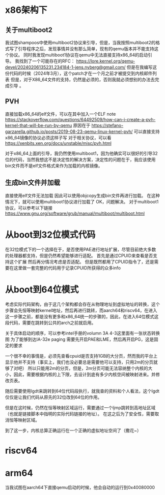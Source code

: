 # x86架构下
## 关于multiboot2
我试图shampoos中使用multiboot2协议来引导，但是，当我按照multiboot2的格式写了引导程序之后，发现事情并没有那么简单，现有的qemu版本并不能支持这个协议。
同时我发现multiboot1协议在qemu中无法直接支持x86_64的启动引导。
我找到了一个可能存在的RFC：
https://lore.kernel.org/qemu-devel/20240206135231.234184-1-jens.nyberg@gmail.com/
但是在我编写这份代码的时候（2024年3月），这个patch才在一个月之前才被提交到内核邮件列表
但是，对于X86_64文件的支持，仍然是必须的，否则我就必须想别的办法去完成引导 。

## PVH
直接加载x86_64的elf文件，可以在其中加入一个ELF note
https://stackoverflow.com/questions/64492509/how-can-i-create-a-pvh-kernel-that-will-be-run-by-qemu
原因在于
https://stefano-garzarella.github.io/posts/2019-08-23-qemu-linux-kernel-pvh/
可以直接支持x86_64镜像的协议必须这样子写
对于相关协议，可以看
https://xenbits.xen.org/docs/unstable/misc/pvh.html

对于x86_64上面的引导，我仍然使用multiboot1，因为他确实可以很好的引导32位的代码，当然我想这不是决定性的解决方案，决定性的问题在于，我应该使用bin文件而不是elf文件格式来作为加载的内核镜像。

## 生成bin文件并加载
直接使用elf文件无法加载
因此可以使用objcopy生成bin文件再进行加载。
在这种情况下，就可以使用multiboot1协议进行加载了
OK，问题解决。
对于multiboot1协议，可以参考以下链接
https://www.gnu.org/software/grub/manual/multiboot/multiboot.html

# 从boot到32位模式代码
在32位模式下的一个选择在于，是否使用PAE进行地址扩展，尽管目前绝大多数的处理器都支持，但是仍然希望能够进行适配。
首先是通过CPUID来查看是否支持这个扩展
然后再分情况考虑是否适配。
但是既然都用了CPUID指令了，还是需要在这里做一套完整的代码用于记录CPUID所获得的众多info


# 从boot到64位模式
考虑实际代码架构，由于这几个架构都会存在从物理地址到虚拟地址的转换，这个步骤会先恒等映射kernel地址，然后再进行跳转，而aarch64和riscv64，在进入这一步骤之前，都是没有更多和x86_64统一的步骤的，因此，在进入64位模式这段代码，需要在跳转到公共的arch之前就启用。

关于具体启动的顺序，可以参考intel手册的volumn 3A 4-3这里面有一张状态转换图
为了能够到达IA-32e paging
需要先开启PAE和LME，然后再开启PG，这是固定的要求

一个很不幸的事情是，必须先查看cpuid是否支持1GB的大分页，然而我的平台上显示他并不支持（事实上，我们也没必要总是需要他可以支持，只用2m的分页就够了对吧）
所以只能用2m的分页，但是，2m分页可能无法容纳整个内核的大小，因此，需要根据内核的上下限，去设计到底有多少内核空间被映射进来。并修改页表。

随后需要使用lgdt来跳转到64位代码段执行，就我查的资料和个人看法，这个lgdt仅仅是让我们代码从原先的32位改到64位的作用。

但是在这时候，仍然在恒等映射区域运行，需要通过一个ljmp跳转到高地址区域（也就是链接脚本中指明的实际代码链接的地址）。
在这之后为了安全性，需要取消恒等映射区域。

到了这一步，内核总算正确运行在一个正确的虚拟地址空间了（撒花~）




# riscv64

# arm64
当我试图在aarch64下直接qemu启动的时候，他会自动的运行到0x40080000
